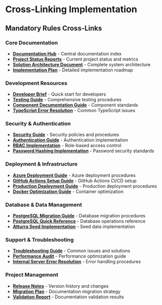# Cross-Linking Implementation

## Mandatory Rules Cross-Links

### Core Documentation
- **[Documentation Hub](../docs/README.md)** - Central documentation index
- **[Project Status Reports](../docs/project/status-reports.md)** - Current project status and metrics
- **[Solution Architecture Document](../docs/architecture/sad.md)** - Complete system architecture
- **[Implementation Plan](../docs/architecture/implementation-plan.md)** - Detailed implementation roadmap

### Development Resources
- **[Developer Brief](../docs/development/developer-brief.md)** - Quick start for developers
- **[Testing Guide](../docs/development/testing-guide.md)** - Comprehensive testing procedures
- **[Component Documentation Guide](../docs/architecture/component-documentation-guide.md)** - Component standards
- **[TypeScript Error Resolution](../docs/development/typescript-error-resolution.md)** - Common TypeScript issues

### Security & Authentication
- **[Security Guide](../docs/security/security-guide.md)** - Security policies and procedures
- **[Authentication Guide](../docs/security/authentication-guide.md)** - Authentication implementation
- **[RBAC Implementation](../docs/security/rbac-implementation.md)** - Role-based access control
- **[Password Hashing Implementation](../docs/security/password-hashing-implementation.md)** - Password security standards

### Deployment & Infrastructure
- **[Azure Deployment Guide](../docs/deployment/azure-deployment-guide.md)** - Azure deployment procedures
- **[GitHub Actions Setup Guide](../docs/deployment/github-actions-setup-guide.md)** - GitHub Actions CI/CD setup
- **[Production Deployment Guide](../docs/deployment/production-deployment-guide.md)** - Production deployment procedures
- **[Docker Optimization Guide](../docs/deployment/docker-optimization-guide.md)** - Container optimization

### Database & Data Management
- **[PostgreSQL Migration Guide](../docs/database/postgresql-migration-guide.md)** - Database migration procedures
- **[PostgreSQL Quick Reference](../docs/database/postgresql-quick-reference.md)** - Database operations reference
- **[Atturra Seed Implementation](../docs/database/atturra-seed-implementation.md)** - Seed data implementation

### Support & Troubleshooting
- **[Troubleshooting Guide](../docs/support/troubleshooting.md)** - Common issues and solutions
- **[Performance Audit](../docs/support/performance-audit.md)** - Performance optimization guide
- **[Internal Server Error Resolution](../docs/support/internal-server-error-resolution.md)** - Error handling procedures

### Project Management
- **[Release Notes](../docs/releases/changelog.md)** - Version history and changes
- **[Migration Plan](../docs/MIGRATION_PLAN.md)** - Documentation migration strategy
- **[Validation Report](../docs/VALIDATION_REPORT.md)** - Documentation validation results
